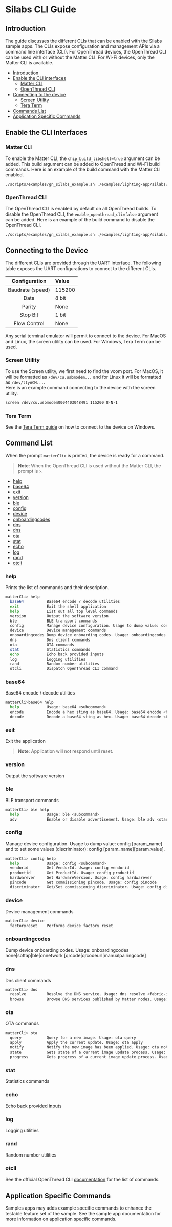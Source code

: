 # Silabs CLI Guide

## Introduction

The guide discusses the different CLIs that can be enabled with the Silabs
sample apps. The CLIs expose configuration and management APIs via a command
line interface (CLI). For OpenThread devices, the OpenThread CLI can be used
with or without the Matter CLI. For Wi-Fi devices, only the Matter CLI is
available.

-   [Introduction](#introduction)
-   [Enable the CLI interfaces](#enable-the-cli-interfaces)
    -   [Matter CLI](#matter-cli)
    -   [OpenThread CLI](#openthread-cli)
-   [Connecting to the device](#connecting-to-the-device)
    -   [Screen Utility](#screen-utility)
    -   [Tera Term](#tera-term)
-   [Commands List](#commands-list)
-   [Application Specific Commands](#application-specific-commands)

## Enable the CLI Interfaces

### Matter CLI

To enable the Matter CLI, the `chip_build_libshell=true` argument can be added.
This build argument can be added to OpenThread and Wi-Fi build commands. Here is
an example of the build command with the Matter CLI enabled.

```sh
./scripts/examples/gn_silabs_example.sh ./examples/lighting-app/silabs/ ./out/lighting-app BRD4187C chip_build_libshell=true
```

### OpenThread CLI

The OpenThread CLI is enabled by default on all OpenThread builds. To disable
the OpenThread CLI, the `enable_openthread_cli=false` argument can be added.
Here is an example of the build command to disable the OpenThread CLI.

```sh
./scripts/examples/gn_silabs_example.sh ./examples/lighting-app/silabs/ ./out/lighting-app BRD4187C enable_openthread_cli=false
```

## Connecting to the Device

The different CLIs are provided through the UART interface. The following table
exposes the UART configurations to connect to the different CLIs.

|  Configuration   | Value  |
| :--------------: | :----- |
| Baudrate (speed) | 115200 |
|       Data       | 8 bit  |
|      Parity      | None   |
|     Stop Bit     | 1 bit  |
|   Flow Control   | None   |

Any serial terminal emulator will permit to connect to the device. For MacOS and
Linux, the screen utility can be used. For Windows, Tera Term can be used.

### Screen Utility

To use the Screen utility, we first need to find the vcom port. For MacOS, it
will be formatted as `/dev/cu.usbmodem...` and for Linux it will be formatted as
`/dev/ttyACM...`.<br/> Here is an example command connecting to the device with
the screen utility.

```sh
screen /dev/cu.usbmodem0004403048491 115200 8-N-1
```

### Tera Term

See the
[Tera Term guide](https://siliconlabs.github.io/matter/latest/wifi/MATTER_SHELL.html)
on how to connect to the device on Windows.

## Command List

When the prompt `matterCli>` is printed, the device is ready for a command.

> **Note**: When the OpenThread CLI is used without the Matter CLI, the prompt
> is `>`.

-   [help](#help)
-   [base64](#base64)
-   [exit](#exit)
-   [version](#version)
-   [ble](#ble)
-   [config](#config)
-   [device](#device)
-   [onboardingcodes](#onboardingcodes)
-   [dns](#dns)
-   [dns](#dns)
-   [ota](#ota)
-   [stat](#stat)
-   [echo](#echo)
-   [log](#log)
-   [rand](#rand)
-   [otcli](#otcli)

### help

Prints the list of commands and their description.

```bash
matterCli> help
  base64          Base64 encode / decode utilities
  exit            Exit the shell application
  help            List out all top level commands
  version         Output the software version
  ble             BLE transport commands
  config          Manage device configuration. Usage to dump value: config [param_name] and to set some values (discriminator): config [param_name] [param_value].
  device          Device management commands
  onboardingcodes Dump device onboarding codes. Usage: onboardingcodes none|softap|ble|onnetwork [qrcode|qrcodeurl|manualpairingcode]
  dns             Dns client commands
  ota             OTA commands
  stat            Statistics commands
  echo            Echo back provided inputs
  log             Logging utilities
  rand            Random number utilities
  otcli           Dispatch OpenThread CLI command
```

### base64

Base64 encode / decode utilities

```bash
matterCli>base64 help
  help            Usage: base64 <subcommand>
  encode          Encode a hex sting as base64. Usage: base64 encode <hex_string>
  decode          Decode a base64 sting as hex. Usage: base64 decode <base64_string>
```

### exit

Exit the application

> **Note**: Application will not respond until reset.

### version

Output the software version

### ble

BLE transport commands

```bash
matterCli> ble help
  help            Usage: ble <subcommand>
  adv             Enable or disable advertisement. Usage: ble adv <start|stop|state>
```

### config

Manage device configuration. Usage to dump value: config [param_name] and to set
some values (discriminator): config [param_name][param_value].

```bash
matterCli> config help
  help            Usage: config <subcommand>
  vendorid        Get VendorId. Usage: config vendorid
  productid       Get ProductId. Usage: config productid
  hardwarever     Get HardwareVersion. Usage: config hardwarever
  pincode         Get commissioning pincode. Usage: config pincode
  discriminator   Get/Set commissioning discriminator. Usage: config discriminator [value]
```

### device

Device management commands

```bash
matterCli> device
  factoryreset    Performs device factory reset
```

### onboardingcodes

Dump device onboarding codes. Usage: onboardingcodes none|softap|ble|onnetwork
[qrcode|qrcodeurl|manualpairingcode]

### dns

Dns client commands

```bash
matterCli> dns
  resolve         Resolve the DNS service. Usage: dns resolve <fabric-id> <node-id> (e.g. dns resolve 5544332211 1)
  browse          Browse DNS services published by Matter nodes. Usage: dns browse <commissionable|commissioner>
```

### ota

OTA commands

```bash
matterCli> ota
  query           Query for a new image. Usage: ota query
  apply           Apply the current update. Usage: ota apply
  notify          Notify the new image has been applied. Usage: ota notify <version>
  state           Gets state of a current image update process. Usage: ota state
  progress        Gets progress of a current image update process. Usage: ota progress
```

### stat

Statistics commands

### echo

Echo back provided inputs

### log

Logging utilities

### rand

Random number utilities

### otcli

See the official OpenThread CLI
[documentation](https://github.com/openthread/openthread/blob/main/src/cli/README.md)
for the list of commands.

## Application Specific Commands

Samples apps may adds example specific commands to enhance the testable feature
set of the sample. See the sample app documentation for more information on
application specific commands.
